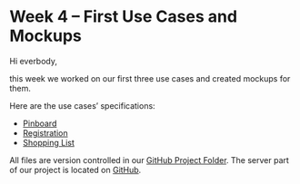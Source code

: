 # Week 4 – First Use Cases and Mockups

Hi everbody,

this week we worked on our first three use cases and created mockups for them.

Here are the use cases’ specifications:

 - [Pinboard](https://github.com/WGPlaner/wg_planer/blob/master/Documentation/UC/UC_Pinboard.md)
 - [Registration](https://github.com/WGPlaner/wg_planer/blob/master/Documentation/UC/UC_Registration.md)
 - [Shopping List](https://github.com/WGPlaner/wg_planer/blob/master/Documentation/UC/UC_Shopping_List.md)

All files are version controlled in our [GitHub Project Folder](https://github.com/WGPlaner/wg_planer/). The server part of our project is located on [GitHub](https://github.com/WGPlaner/wg_planer_server).
